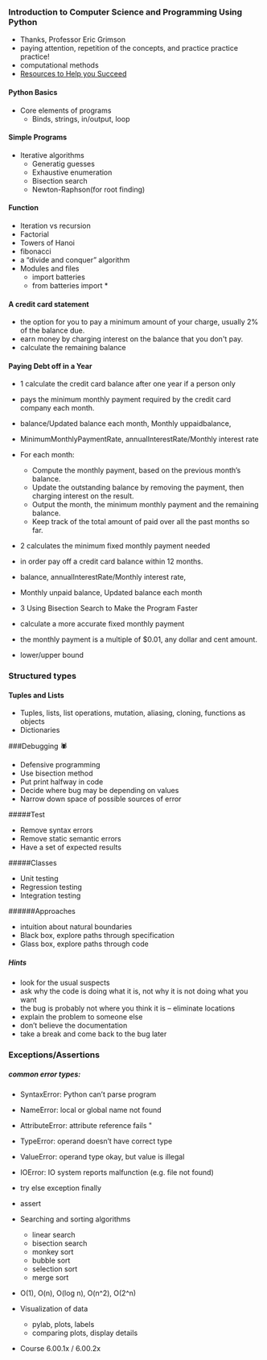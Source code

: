 ### Introduction to Computer Science and Programming Using Python

- Thanks, Professor Eric Grimson
- paying attention, repetition of the concepts, and practice practice practice!
- computational methods
- [Resources to Help you Succeed](https://courses.edx.org/courses/course-v1:MITx+6.00.1x+2T2017_2/courseware/c77f2cc9fb2a42589f0d723e8fefbd35/c58684c1812443db80c4b0028aba9bc3/?child=first)

#### Python Basics
- Core elements of programs
  - Binds, strings, in/output, loop

#### Simple Programs
- Iterative algorithms
  - Generatig guesses
  - Exhaustive enumeration
  - Bisection search
  - Newton-Raphson(for root finding)

#### Function
- Iteration vs recursion
- Factorial
- Towers of Hanoi
- fibonacci
- a “divide and conquer” algorithm
- Modules and files
  - import batteries
  - from batteries import *

#### A credit card statement
- the option for you to pay a minimum amount of your charge, usually 2% of the balance due.
- earn money by charging interest on the balance that you don't pay.
- calculate the remaining balance

#### Paying Debt off in a Year
- 1 calculate the credit card balance after one year if a person only
- pays the minimum monthly payment required by the credit card company each month.
- balance/Updated balance each month, Monthly uppaidbalance,
- MinimumMonthlyPaymentRate, annualInterestRate/Monthly interest rate
- For each month:
  - Compute the monthly payment, based on the previous month’s balance.
  - Update the outstanding balance by removing the payment, then charging interest on the result.
  - Output the month, the minimum monthly payment and the remaining balance.
  - Keep track of the total amount of paid over all the past months so far.

- 2 calculates the minimum fixed monthly payment needed
- in order pay off a credit card balance within 12 months.
- balance, annualInterestRate/Monthly interest rate,
- Monthly unpaid balance, Updated balance each month

- 3 Using Bisection Search to Make the Program Faster
- calculate a more accurate fixed monthly payment
- the monthly payment is a multiple of $0.01, any dollar and cent amount.
- lower/upper bound

### Structured types
#### Tuples and Lists
- Tuples, lists, list operations, mutation, aliasing, cloning, functions as objects
- Dictionaries

###Debugging 🕷
- Defensive programming
- Use bisection method
- Put print halfway in code
- Decide where bug may be depending on values
- Narrow down space of possible sources of error

#####Test
- Remove syntax errors
- Remove static semantic errors
- Have a set of expected results

#####Classes
- Unit testing
- Regression testing
- Integration testing

######Approaches
- intuition about natural boundaries
- Black box, explore paths through specification
- Glass box, explore paths through code

##### Hints
- look for the usual suspects
- ask why the code is doing what it is, not why it is not doing what you want
- the bug is probably not where you think it is – eliminate locations
- explain the problem to someone else
- don’t believe the documentation
- take a break and come back to the bug later

### Exceptions/Assertions

##### common error types:
- SyntaxError: Python can’t parse program
- NameError: local or global name not found
- AttributeError: attribute reference fails "
- TypeError: operand doesn’t have correct type
- ValueError: operand type okay, but value is illegal
- IOError: IO system reports malfunction (e.g. file not found)

- try else exception finally
- assert





- Searching and sorting algorithms
  - linear search
  - bisection search
  - monkey sort
  - bubble sort
  - selection sort
  - merge sort
- O(1), O(n), O(log n), O(n^2), O(2^n)
- Visualization of data
  - pylab, plots, labels
  - comparing plots, display details

- Course 6.00.1x / 6.00.2x
